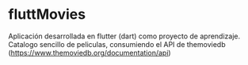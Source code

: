# fluttMovies
Aplicación desarrollada en flutter (dart) como proyecto de aprendizaje. Catalogo sencillo de peliculas, consumiendo el API de themoviedb (https://www.themoviedb.org/documentation/api)
